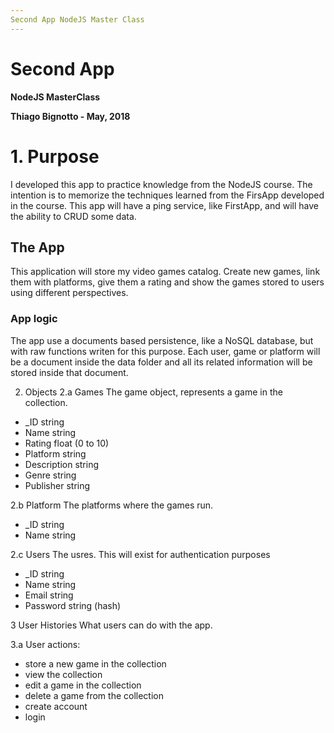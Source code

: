 ```yaml
---
Second App NodeJS Master Class
---
```



# Second App

**NodeJS MasterClass**

**Thiago Bignotto - May, 2018**

# 1. Purpose
I developed this app to practice knowledge from the NodeJS course. The intention is to memorize the techniques learned from the FirsApp developed in the course. This app will have a ping service, like FirstApp, and will have the ability to CRUD some data.

## The App
This application will store my video games catalog. Create new games, link them with platforms, give them a rating and show the games stored to users using different perspectives.

### App logic
The app use a documents based persistence, like a NoSQL database, but with raw functions writen for this purpose. Each user, game or platform will be a document inside the data folder and all its related information will be stored inside that document.

2. Objects
2.a Games
The game object, represents a game in the collection.
- _ID string
- Name string
- Rating float (0 to 10)
- Platform string
- Description string
- Genre string
- Publisher string

2.b Platform
The platforms where the games run.
- _ID string
- Name string

2.c Users
The usres. This will exist for authentication purposes
- _ID string
- Name string
- Email string
- Password string (hash)

3 User Histories
What users can do with the app.

3.a User actions:
- store a new game in the collection
- view the collection
- edit a game in the collection
- delete a game from the collection
- create account
- login

